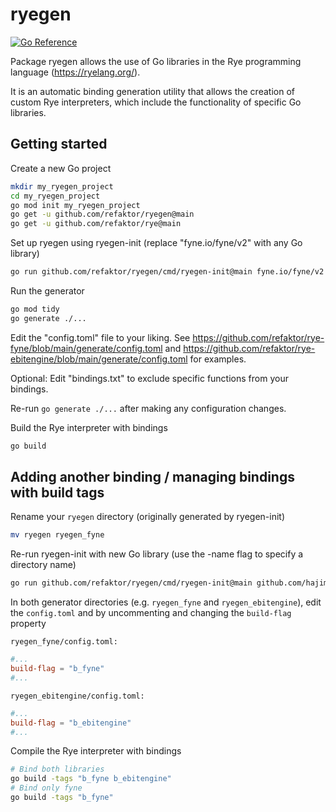 # ryegen

[![Go Reference](https://pkg.go.dev/badge/github.com/refaktor/ryegen.svg)](https://pkg.go.dev/github.com/refaktor/ryegen)

Package ryegen allows the use of Go libraries in the Rye programming language (https://ryelang.org/).

It is an automatic binding generation utility that allows the creation of custom Rye interpreters, which include the functionality of specific Go libraries.

## Getting started

Create a new Go project
```bash
mkdir my_ryegen_project
cd my_ryegen_project
go mod init my_ryegen_project
go get -u github.com/refaktor/ryegen@main
go get -u github.com/refaktor/rye@main
```

Set up ryegen using ryegen-init (replace "fyne.io/fyne/v2" with any Go library)
```bash
go run github.com/refaktor/ryegen/cmd/ryegen-init@main fyne.io/fyne/v2
```

Run the generator
```bash
go mod tidy
go generate ./...
```

Edit the "config.toml" file to your liking. See https://github.com/refaktor/rye-fyne/blob/main/generate/config.toml and https://github.com/refaktor/rye-ebitengine/blob/main/generate/config.toml for examples.

Optional: Edit "bindings.txt" to exclude specific functions from your bindings.

Re-run `go generate ./...` after making any configuration changes.

Build the Rye interpreter with bindings
```bash
go build
```

## Adding another binding / managing bindings with build tags

Rename your `ryegen` directory (originally generated by ryegen-init)
```bash
mv ryegen ryegen_fyne
```

Re-run ryegen-init with new Go library (use the -name flag to specify a directory name)
```bash
go run github.com/refaktor/ryegen/cmd/ryegen-init@main github.com/hajimehoshi/ebiten -name="ryegen_ebitengine"
```

In both generator directories (e.g. `ryegen_fyne` and `ryegen_ebitengine`), edit the `config.toml` and by uncommenting and changing the `build-flag` property

`ryegen_fyne/config.toml:`
```toml
#...
build-flag = "b_fyne"
#...
```

`ryegen_ebitengine/config.toml:`
```toml
#...
build-flag = "b_ebitengine"
#...
```

Compile the Rye interpreter with bindings
```bash
# Bind both libraries
go build -tags "b_fyne b_ebitengine"
# Bind only fyne
go build -tags "b_fyne"
```
